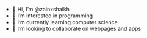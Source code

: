 - 👋 Hi, I’m @zainxshaikh
- 👀 I’m interested in programming
- 🌱 I’m currently learning computer science
- 💞️ I’m looking to collaborate on webpages and apps
<!---
zainxshaikh/zainxshaikh is a ✨ special ✨ repository because its `README.md` (this file) appears on your GitHub profile.
You can click the Preview link to take a look at your changes.
--->
